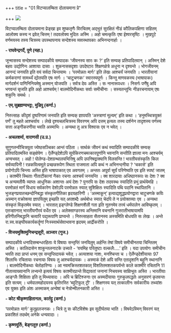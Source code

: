 +++
title = "01  विटप्यालम्बिता दोलायमाना प्रे"

+++
![](magazine_images/img-1656667901Screenshotfrom2022-07-0115-01-20.png)

विटप्यालम्बिता दोलायमाना प्रेङ्खा इव शुष्कतृणैः विरचितम् अद्भुतं सुरक्षितं नीडं कौलिकपक्षिणा सहितम् आलोक्य कस्य न द्रवेत् चित्तम् ! तदवलोक्य मुदितः अस्मि । अहो चमत्कृतिः एषा ईश्वरसृष्टिः । मुखपुटे वर्णमयस्य तस्य चित्रस्य उपस्थापनाय सन्देशस्य व्यवस्थापकाः अभिनन्दनार्हाः ।

**- राघवेन्द्रगर्दे, पुणे (महा.)**

जून्मासस्य सन्देशस्य सम्पादकीये सम्पादकः ‘जीवनस्य सारः कः ?’ इति सम्यक् प्रतिपादितवान् । अस्मिन् देशे बहवः उद्योगिनः आशायाः दासाः । शुकनाससदृशाः उपदेष्टारः शिक्षणक्षेत्रे अधुना न दृश्यन्ते । भोगजीवनम् आनन्दं जनयति इति वयं सर्वदा चिन्तयामः । ‘परमोन्नतः मार्गः’ इति लेखः आश्चर्यं जनयति । भारतीयानां कर्मकराणां सामर्थ्यं द्योतयति एषः मार्गः । ‘चाटुचणकः’ स्वारस्यपूर्णः । किन्तु माणवकस्य (भाषापाकः) मार्गदर्शनं पाणिनिनियमेषु अस्मान् योजयति । सर्वत्र देवः अस्ति । सः नानारूपधरः । निसर्गः पर्णेषु अपि भगवन्तं सृजति इति अहो आश्चर्यम् ! बालमोदिनीकथाः सर्वाः समीचीनाः । सस्यतन्तुभिः नीडरचनायाम् एषः शकुनिः समर्थः ।

**- एम्.सुब्रह्मण्यभट्टः, मुडिपु (कर्णा.)**

निरुत्साहः कीदृशं दुष्परिणामं जनयति इति सम्यक् ज्ञापयति ‘अस्त्राणां मूल्यम्’ इति कथा । ‘हनुमच्चित्रयुक्तं पर्णं’ तु महते आश्चर्याय । लेखे दृश्यचलचित्रस्य विवरणम् अपि दत्तम् इत्यतः तस्य दर्शनेन तादृशस्य पर्णस्य सत्ता अङ्गीकरणीया भवति अस्माभिः । अन्यथा तु अत्र विश्वासः एव न भवेत् ।

**- अचलशर्मा, वाराणसी (उ.प्र.)**

सुगुणतन्वीचित्रयुता ज्येष्ठसञ्चिका आन्तं पठिता । सार्थकं जीवनं कथं स्यादिति सम्पादकीये सम्यक् प्रतिपादितमस्ति सङ्क्षेपेण । ऐर्लेण्ड्देशेऽपि सूर्यकिरणचमत्कारपूर्णानि भवनानि सन्तीति ज्ञात्वा मनः आश्चर्यम् अन्वभवत् । अहो ! पोलेण्ड-देशग्रन्थालयभित्तिषु अपि उपनिषद्वाक्यानि विलसन्ति ! भारतीयसंस्कृतिः किल सर्वव्यापिनी ! रन्नकवित्वमूले प्रच्छन्नरूपेण स्थिता राजमाता अपि कथं न अभिनन्दनीया ? ‘चकासे’ इति प्रयोगोऽपि चिन्त्यः अस्ति इति भाषापाकात् एव अवगतम् । अन्ततः अपूर्वा सूर्यं परिणेष्यति एव इति स्पष्टं जातम् । काश्मीरे स्थिताः गीताटीकानां नैकाः रचनाः आश्चर्यं जनयन्ति । क्व शारदायाः अधिष्ठानरूपः सः देशः ? क्व च अन्यमतीयैः व्याप्तः आधुनिकः अशान्तः अयं देशः ? पुनरपि सः देशः तदवस्थः स्यादिति प्रभुं प्रार्थयेमहि । परमोन्नतं मार्गं विधाय सर्वकारेण देशोऽपि परमोन्नतः स्यात् सुशिक्षितः स्यादिति पथि पदानि स्थापितानि । भुजङ्गप्रयातच्छन्दोनिबद्धा संस्कृतगीतिका हृदयहारिणी । ‘अस्माकून्’ इत्याद्यशुद्धप्रयोगद्वारा चाटुचणके कविः अस्मान् वक्रोक्त्या ज्ञापयितुम् इच्छति यत् अपशब्दैः अर्थबोधः स्यात् चेदपि ते न प्रयोक्तव्याः एव । अन्यथा संस्कृतं विकृतमेव स्यात् । भारतात् इङ्ग्लेण्डे शिक्षणशैली गता इति नूतनमेव तत्त्वं धर्मपालेन आविष्कृतम् । एतज्ज्ञानात् भारतीयगौरवं वर्धेत एव । अलेक्साण्डरस्य अन्तिमानि वचनानि गुजरातीभाषायामपि हरिगीतनिबद्धानि चत्वारि पद्यरूपाणि प्राप्यन्ते । निरुत्साहता सैतानस्य अस्त्रमिति बोधयति सः लेखः । अन्ते रा.स्व.सङ्घीयकार्यकर्तॄणां निःस्स्वार्थसेवाभावना हृदयम् आर्द्रीकरोति ।

**- विजयमुक्तिमुनिचन्द्रसूरी, अञ्जार (गुज.)**

सम्पादकीये धनादिसम्बन्धरहिताः ये विषयाः सन्तृप्तिं जनयितुम् अर्हन्ति तेषां विषये समीचीनतया चिन्तितम् अस्ति । कालिदासेन शाकुन्तलनाटके उच्यते - ‘वयमिह परितुष्टाः वल्कलैः....’ इति । यदा उपयोगः समीचीनः भवति तदा प्राप्तं धनम् एव सन्तृप्तिदायकं भवेत् । अत्याशया नाशः, मनश्चिन्ता च । ऐर्लेण्ड्देशीयायाः 97 शिलाभिः रचितायाः रचनायाः विषयः तु आश्चर्यदायकः । अस्माकं देशे अपि सन्ति एतादृशानि बहूनि स्थानानि । बालमोदिनीकथाः चेतोहारिण्यः । आ नवमक्रिस्तशतकात् विंशतितमशतकपर्यन्ते काले काश्मीरे रचितानि 11 गीताव्याख्यानानि लभ्यन्ते इत्ययं विषयः काश्मीरप्रान्ते विद्यावतां जनानां निचयस्य साक्षिभूतः अस्ति । भारतीयाः आङ्ग्लैः शिक्षिताः इति तु मिथ्यावादः । अपि च ब्रिटिश्जनाः एव अस्मदीयायाः गुरुकुलपद्धतेः अनुसरणं कृतवन्तः इति सत्यम् । धर्मपालमहोदयस्य कृतिरस्ति ‘ब्युटिफुल् ट्री’ । शिक्षणस्य यत् तत्कालीनः सर्वकारीयः तथ्यांशः एव युक्तः इति अंशः अस्माकम् अन्येषां च नेत्रोन्मीलनकारी अस्ति ।

**- कोट श्रीकृष्णाहितानलः, कार्तट्टु (कर्णा.)**

‘परमोन्नतः मार्गः’ कुतूहलजनकः । चित्रे तु सः कीटविशेषः इव सुदीर्घतया भाति । विषयेऽस्मिन् विवरणं यत् प्रकाशितं तदर्थम् अनेके धन्यवादाः ।

**- कृष्णमूर्तिः, बेङ्गलूरु (कर्णा.)**


